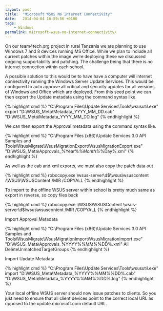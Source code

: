 ```yaml
---
layout: post
title:  "Microsoft WSUS No Internet Connectivity"
date:   2014-04-04 16:59:56 +0100
tags:
    - Windows
permalink: microsoft-wsus-no-internet-connectivity/
---
```


On our team4tech.org project in rural Tanzania we are planning to use Windows 7 and 8 devices running 
MS Office.  While we plan to include all current patches within the image we’re deploying these we 
discussed ongoing supportability and patching. The challenge being that there is no internet connection 
within each school.

A possible solution to this would be to have have a computer will internet connectivity running the 
Windows Server Update Services. This would be configured to auto approve all critical and security 
updates for all versions of Windows and Office which are deployed. From this seed point we can then 
export the Update metadata using the command syntax like.

{% highlight cmd %}
"C:\Program Files\Update Services\Tools\wsusutil.exe" export "D:\WSUS_Meta\Metadata_YYYY_MM_DD.cab" 
"D:\WSUS_Meta\Metadata_YYYY_MM_DD.log"
{% endhighlight %}

We can then export the Approval metadata using the command syntax like.

{% highlight cmd %}
"C:\Program Files (x86)\Update Services 3.0 API Samples and 
Tools\WsusMigrate\WsusMigrationExport\WsusMigrationExport.exe" 
"D:\WSUS_Meta\Approvals_%Year%_%Month%_%Day%.xml"
{% endhighlight %}

As well as the cab and xml exports,  we must also copy the patch data out

{% highlight cmd %}
robocopy.exe \\wsus-server\d$\wsus\wsuscontent <usb drive letter>:\WSUS\WSUSContent /MIR /COPYALL
{% endhighlight %}

To import to the offline WSUS server within school is pretty much same as export in reverse,  so copy 
files back

{% highlight cmd %}
robocopy.exe <usb-letter>:\WSUS\WSUSContent \\wsus-server\d$\wsus\wsuscontent /MIR /COPYALL
{% endhighlight %}

Import Approval Metadata

{% highlight cmd %}
"C:\Program Files (x86)\Update Services 3.0 API Samples and Tools\WsusMigrate\WsusMigrationImport\WsusMigrationImport.exe" 
"D:\WSUS_Meta\Approvals_%YYYY%_%MM%_%DD%.xml" All DeleteUnmatchedTargetGroups
{% endhighlight %}

Import Update Metadata

{% highlight cmd %}
"C:\Program Files\Update Services\Tools\wsusutil.exe" import "D:\WSUS_Meta\Metadata_%YYYY%_%MM%_%DD%.cab" 
"D:\WSUS_Meta\Metadata_%YYYY%_%MM%_%DD%.log"
{% endhighlight %}

Your local offline WSUS server should now issue patches to clients. So you just need to ensure that all 
client devices point to the correct local URL as opposed to the update.microsoft.com default URL.